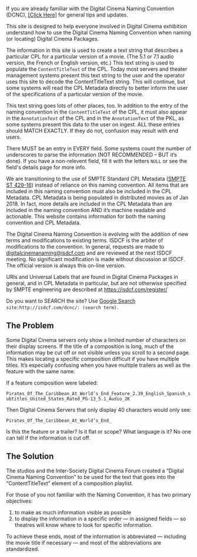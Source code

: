 
If you are already familiar with the Digital Cinema Naming Convention (DCNC), [[Click Here]](https://registry-page.isdcf.com/general) for general tips and updates.

This site is designed to help everyone involved in Digital Cinema exhibition understand how to use the Digital Cinema Naming Convention when naming (or locating) Digital Cinema Packages.

The information in this site is used to create a text string that describes a particular CPL for a particular version of a movie. (The 5.1 or 7.1 audio version, the French or English version, etc.) This text string is used to populate the `ContentTitleText` of the CPL. Today most servers and theater management systems present this text string to the user and the operator uses this site to decode the ContentTitleText string. This will continue, but some systems will read the CPL Metadata directly to better inform the user of the specifications of a particular version of the movie.

This text string goes lots of other places, too. In addition to the entry of the naming convention in the `ContentTitleText` of the CPL, it must also appear in the `AnnotationText` of the CPL and in the `AnnotationText` of the PKL, as some systems present this data to the user on ingest. ALL these entries should MATCH EXACTLY. If they do not, confusion may result with end users.

There MUST be an entry in EVERY field. Some systems count the number of underscores to parse the information (NOT RECOMMENDED – BUT it’s done). If you have a non-relevent field, fill it with the letters `NULL` or see the field's details page for more info.

We are transitioning to the use of SMPTE Standard CPL Metadata ([SMPTE ST 429-16](https://doi.org/10.5594/SMPTE.ST429-16.2014)) instead of reliance on this naming convention. All items that are included in this naming convention must also be included in the CPL Metadata. CPL Metadata is being populated in distributed movies as of Jan 2018. In fact, more details are included in the CPL Metadata than are included in the naming convention AND it’s machine readable and actionable. This website contains information for both the naming convention and CPL Metadata.

The Digital Cinema Naming Convention is evolving with the addition of new terms and modifications to existing terms. ISDCF is the arbiter of modifications to the convention. In general, requests are made to <digitalcinemanaming@isdcf.com> and are reviewed at the next ISDCF meeting. No significant modification is made without discussion at ISDCF. The official version is always this on-line version.

URIs and Universal Labels that are found in Digital Cinema Packages in general, and in CPL Metadata in particular, but are not otherwise specified by SMPTE engineering are described at <https://isdcf.com/register/>

Do you want to SEARCH the site? Use [Google Search](https://www.google.com/) `site:http://isdcf.com/dcnc/: (search term)`.

## The Problem

Some Digital Cinema servers only show a limited number of characters on their display screens. If the title of a composition is long, much of the information may be cut off or not visible unless you scroll to a second page. This makes locating a specific composition difficult if you have multiple titles. It’s especially confusing when you have multiple trailers as well as the feature with the same name.

If a feature composition were labeled:

`Pirates_Of_The_Caribbean_At_World’s_End_Feature_2.39_English_Spanish_subtitles_United_States_Rated_PG-13_5.1_Audio_2K`

Then Digital Cinema Servers that only display 40 characters would only see:

`Pirates_Of_The_Caribbean_At_World’s_End_`

Is this the feature or a trailer?  Is it flat or scope?  What language is it?  No one can tell if the information is cut off.

## The Solution

The studios and the Inter-Society Digital Cinema Forum created a “Digital Cinema Naming Convention” to be used for the text that goes into the “ContentTitleText” element of a composition playlist. 

For those of you not familiar with the Naming Convention, it has two primary objectives:

1. to make as much information visible as possible
2. to display the information in a specific order — in assigned fields — so theatres will know where to look for specific information.  

To achieve these ends, most of the information is abbreviated — including the movie title if necessary — and most of the abbreviations are standardized.

